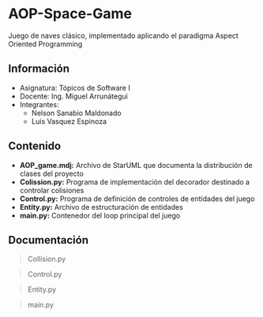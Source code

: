 # AOP-Space-Game
Juego de naves clásico, implementado aplicando el paradigma Aspect Oriented Programming

## Información
* Asignatura: Tópicos de Software I
* Docente: Ing. Miguel Arrunátegui
* Integrantes:
  * Nelson Sanabio Maldonado
  * Luis Vasquez Espinoza
  
## Contenido
* **AOP_game.mdj:** Archivo de StarUML que documenta la distribución de clases del proyecto
* **Colission.py:** Programa de implementación del decorador destinado a controlar colisiones
* **Control.py:** Programa de definición de controles de entidades del juego
* **Entity.py:** Archivo de estructuración de entidades
* **main.py:** Contenedor del loop principal del juego

## Documentación

> Collision.py

> Control.py

> Entity.py

> main.py
